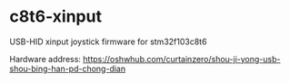 # c8t6-xinput
USB-HID xinput joystick firmware for stm32f103c8t6

Hardware address: https://oshwhub.com/curtainzero/shou-ji-yong-usb-shou-bing-han-pd-chong-dian
